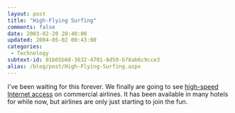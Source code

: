 ```yaml
---
layout: post
title: "High-Flying Surfing"
comments: false
date: 2003-02-20 20:40:00
updated: 2004-05-02 00:43:00
categories:
 - Technology
subtext-id: 01b65b68-3632-4701-8d50-b78ab6c9cce3
alias: /blog/post/High-Flying-Surfing.aspx
---
```



I've been waiting for this forever. We finally are going to see [high-speed Internet access](http://www.nytimes.com/2003/02/18/business/18ROAD.html?ex=1046235600&en=06a0a1f701003522&ei=5007&partner=USERLAND) on commercial airlines. It has been available in many hotels for while now, but airlines are only just starting to join the fun.
